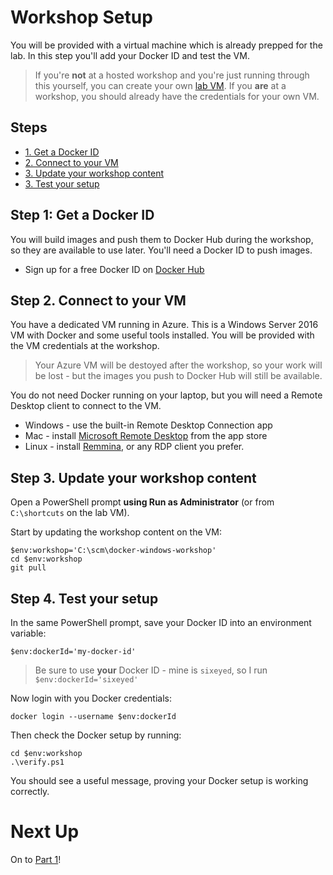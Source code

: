 # Workshop Setup

You will be provided with a virtual machine which is already prepped for the lab. In this step you'll add your Docker ID and test the VM.

> If you're **not** at a hosted workshop and you're just running through this yourself, you can create your own [lab VM](lab-vm.md). If you **are** at a workshop, you should already have the credentials for your own VM.

## Steps

* [1. Get a Docker ID](#1)
* [2. Connect to your VM](#2)
* [3. Update your workshop content](#3)
* [3. Test your setup](#4)

## <a name="1"></a>Step 1: Get a Docker ID

You will build images and push them to Docker Hub during the workshop, so they are available to use later. You'll need a Docker ID to push images.

- Sign up for a free Docker ID on [Docker Hub](https://hub.docker.com)

## <a name="2"></a>Step 2. Connect to your VM

You have a dedicated VM running in Azure. This is a Windows Server 2016 VM with Docker and some useful tools installed. You will be provided with the VM credentials at the workshop.

> Your Azure VM will be destoyed after the workshop, so your work will be lost - but the images you push to Docker Hub will still be available.

You do not need Docker running on your laptop, but you will need a Remote Desktop client to connect to the VM.

- Windows - use the built-in Remote Desktop Connection app
- Mac - install [Microsoft Remote Desktop](https://itunes.apple.com/us/app/microsoft-remote-desktop/id715768417?mt=12) from the app store
- Linux - install [Remmina](http://www.remmina.org/wp/), or any RDP client you prefer.

## <a name="3"></a>Step 3. Update your workshop content

Open a PowerShell prompt **using Run as Administrator** (or from `C:\shortcuts` on the lab VM). 

Start by updating the workshop content on the VM:

```
$env:workshop='C:\scm\docker-windows-workshop'
cd $env:workshop
git pull
```

## <a name="3"></a>Step 4. Test your setup

In the same PowerShell prompt, save your Docker ID into an environment variable:

```
$env:dockerId='my-docker-id'
```

> Be sure to use **your** Docker ID - mine is `sixeyed`, so I run `$env:dockerId='sixeyed'`

Now login with you Docker credentials:

```
docker login --username $env:dockerId
```

Then check the Docker setup by running:

```
cd $env:workshop
.\verify.ps1
```

You should see a useful message, proving your Docker setup is working correctly.

# Next Up

On to [Part 1](part-1.md)!
